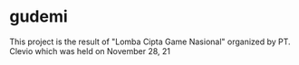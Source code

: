 # gudemi
This project is the result of "Lomba Cipta Game Nasional" organized by PT. Clevio which was held on November 28, 21
